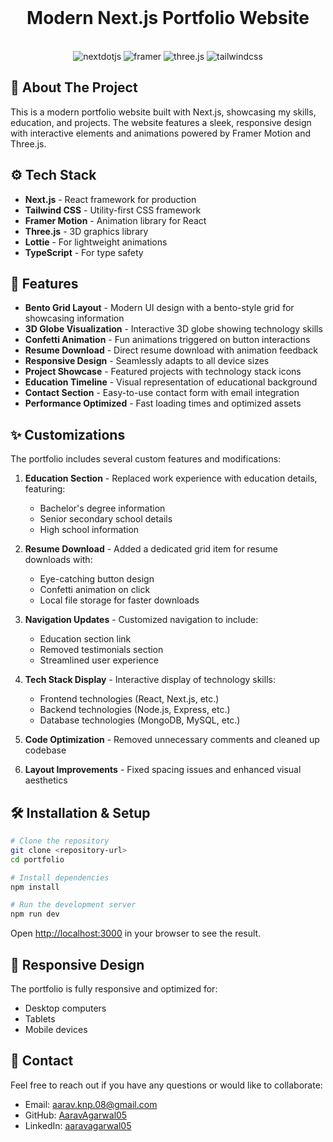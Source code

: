 <div align="center">
  <br />
  <h1>Modern Next.js Portfolio Website</h1>
  <br />

  <div>
    <img src="https://img.shields.io/badge/-Next_JS-black?style=for-the-badge&logoColor=white&logo=nextdotjs&color=000000" alt="nextdotjs" />
    <img src="https://img.shields.io/badge/-Framer-black?style=for-the-badge&logoColor=white&logo=framer&color=0055FF" alt="framer" />
    <img src="https://img.shields.io/badge/-Three_JS-black?style=for-the-badge&logoColor=white&logo=threedotjs&color=000000" alt="three.js" />
    <img src="https://img.shields.io/badge/-Tailwind_CSS-black?style=for-the-badge&logoColor=white&logo=tailwindcss&color=06B6D4" alt="tailwindcss" />
  </div>
</div>

## 🚀 About The Project

This is a modern portfolio website built with Next.js, showcasing my skills, education, and projects. The website features a sleek, responsive design with interactive elements and animations powered by Framer Motion and Three.js.

## ⚙️ Tech Stack

- **Next.js** - React framework for production
- **Tailwind CSS** - Utility-first CSS framework
- **Framer Motion** - Animation library for React
- **Three.js** - 3D graphics library
- **Lottie** - For lightweight animations
- **TypeScript** - For type safety

## 🌟 Features

- **Bento Grid Layout** - Modern UI design with a bento-style grid for showcasing information
- **3D Globe Visualization** - Interactive 3D globe showing technology skills
- **Confetti Animation** - Fun animations triggered on button interactions
- **Resume Download** - Direct resume download with animation feedback
- **Responsive Design** - Seamlessly adapts to all device sizes
- **Project Showcase** - Featured projects with technology stack icons
- **Education Timeline** - Visual representation of educational background
- **Contact Section** - Easy-to-use contact form with email integration
- **Performance Optimized** - Fast loading times and optimized assets

## ✨ Customizations

The portfolio includes several custom features and modifications:

1. **Education Section** - Replaced work experience with education details, featuring:

   - Bachelor's degree information
   - Senior secondary school details
   - High school information

2. **Resume Download** - Added a dedicated grid item for resume downloads with:

   - Eye-catching button design
   - Confetti animation on click
   - Local file storage for faster downloads

3. **Navigation Updates** - Customized navigation to include:

   - Education section link
   - Removed testimonials section
   - Streamlined user experience

4. **Tech Stack Display** - Interactive display of technology skills:

   - Frontend technologies (React, Next.js, etc.)
   - Backend technologies (Node.js, Express, etc.)
   - Database technologies (MongoDB, MySQL, etc.)

5. **Code Optimization** - Removed unnecessary comments and cleaned up codebase

6. **Layout Improvements** - Fixed spacing issues and enhanced visual aesthetics

## 🛠️ Installation & Setup

```bash
# Clone the repository
git clone <repository-url>
cd portfolio

# Install dependencies
npm install

# Run the development server
npm run dev
```

Open [http://localhost:3000](http://localhost:3000) in your browser to see the result.

## 📱 Responsive Design

The portfolio is fully responsive and optimized for:

- Desktop computers
- Tablets
- Mobile devices

## 🔗 Contact

Feel free to reach out if you have any questions or would like to collaborate:

- Email: aarav.knp.08@gmail.com
- GitHub: [AaravAgarwal05](https://github.com/AaravAgarwal05)
- LinkedIn: [aaravagarwal05](https://linkedin.com/in/aaravagarwal05)
